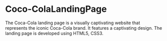 # Coco-ColaLandingPage
The Coca-Cola landing page is a visually captivating website that represents the iconic Coca-Cola brand. It features a captivating design. The landing page is developed using HTML5, CSS3.
